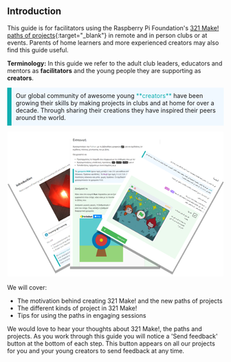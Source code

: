 ## Introduction

This guide is for facilitators using the Raspberry Pi Foundation's [321 Make! paths of projects](https://projects.raspberrypi.org/en/paths){:target="_blank"} in remote and in person clubs or at events. Parents of home learners and more experienced creators may also find this guide useful. 

**Terminology:** In this guide we refer to the adult club leaders, educators and mentors as **facilitators** and the young people they are supporting as **creators**.

<p style="border-left: solid; border-width:10px; border-color: #0faeb0; background-color: aliceblue; padding: 10px;">
Our global community of awesome young <span style="color: #0faeb0">**creators**</span> have been growing their skills by making projects in clubs and at home for over a decade. Through sharing their creations they have inspired their peers around the world. 
</p>

![Three screenshots of our projects placed in a fan layout.](images/project-fan.png)

We will cover:
+ The motivation behind creating 321 Make! and the new paths of projects
+ The different kinds of project in 321 Make!
+ Tips for using the paths in engaging sessions

We would love to hear your thoughts about 321 Make!, the paths and projects. As you work through this guide you will notice a 'Send feedback' button at the bottom of each step. This button appears on all our projects for you and your young creators to send feedback at any time. 
